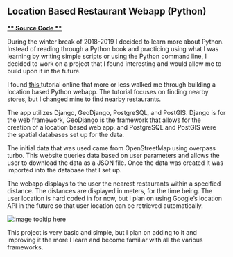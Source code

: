 ## Location Based Restaurant Webapp (Python)

**[ ** Source Code ** ](https://github.com/schnae1/projects/tree/master/webapp)**

During the winter break of 2018-2019 I decided to learn more about Python. Instead of reading through a Python book and practicing using what I was learning by writing simple scripts or using the Python command line, I decided to work on a project that I found interesting and would allow me to build upon it in the future.

I found [ this ](https://realpython.com/location-based-app-with-geodjango-tutorial/) tutorial online that more or less walked me through building a location based Python webapp. The tutorial focuses on finding nearby stores, but I changed mine to find nearby restaurants.

The app utilizes Django, GeoDjango, PostgreSQL, and PostGIS. Django is for the web framework, GeoDjango is the framework that allows for the creation of a location based web app, and PostgreSQL and PostGIS were the spatial databases set up for the data.

The initial data that was used came from OpenStreetMap using overpass turbo. This website queries data based on user parameters and allows the user to download the data as a JSON file. Once the data was created it was imported into the database that I set up.

The webapp displays to the user the nearest restaurants within a specified distance. The distances are displayed in meters, for the time being. The user location is hard coded in for now, but I plan on using Google’s location API in the future so that user location can be retrieved automatically.

![image tooltip here](schnae1.github.io/nearbyrestaurants.png)

This project is very basic and simple, but I plan on adding to it and improving it the more I learn and become familiar with all the various frameworks.

